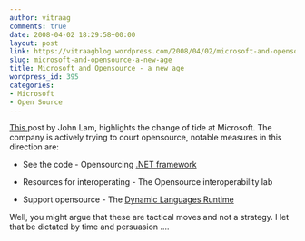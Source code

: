 ```yaml
---
author: vitraag
comments: true
date: 2008-04-02 18:29:58+00:00
layout: post
link: https://vitraagblog.wordpress.com/2008/04/02/microsoft-and-opensource-a-new-age/
slug: microsoft-and-opensource-a-new-age
title: Microsoft and Opensource - a new age
wordpress_id: 395
categories:
- Microsoft
- Open Source
---
```


[This ](http://www.iunknown.com/2008/03/open-source-amb.html)post by John Lam, highlights the change of tide at Microsoft. The company is actively trying to court opensource, notable measures in this direction are:




    
  * See the code - Opensourcing [.NET framework](http://weblogs.asp.net/scottgu/archive/2008/01/16/net-framework-library-source-code-now-available.aspx)

    
  * Resources for interoperating - The Opensource interoperability lab

    
  * Support opensource - The [Dynamic Languages Runtime](http://blogs.msdn.com/mmaly/archive/2008/03/23/dlr-beta-1.aspx)



Well, you might argue that these are tactical moves and not a strategy. I let that be dictated by time and persuasion ....
